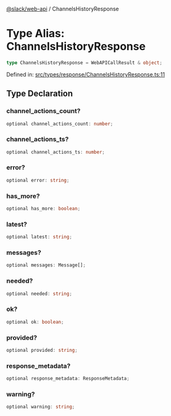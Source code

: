 [@slack/web-api](../index.md) / ChannelsHistoryResponse

# Type Alias: ChannelsHistoryResponse

```ts
type ChannelsHistoryResponse = WebAPICallResult & object;
```

Defined in: [src/types/response/ChannelsHistoryResponse.ts:11](https://github.com/slackapi/node-slack-sdk/blob/main/packages/web-api/src/types/response/ChannelsHistoryResponse.ts#L11)

## Type Declaration

### channel\_actions\_count?

```ts
optional channel_actions_count: number;
```

### channel\_actions\_ts?

```ts
optional channel_actions_ts: number;
```

### error?

```ts
optional error: string;
```

### has\_more?

```ts
optional has_more: boolean;
```

### latest?

```ts
optional latest: string;
```

### messages?

```ts
optional messages: Message[];
```

### needed?

```ts
optional needed: string;
```

### ok?

```ts
optional ok: boolean;
```

### provided?

```ts
optional provided: string;
```

### response\_metadata?

```ts
optional response_metadata: ResponseMetadata;
```

### warning?

```ts
optional warning: string;
```
